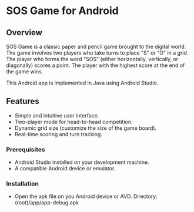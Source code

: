 # SOS Game for Android

## Overview

SOS Game is a classic paper and pencil game brought to the digital world. The game involves two players who take turns to place "S" or "O" in a grid. The player who forms the word "SOS" (either horizontally, vertically, or diagonally) scores a point. The player with the highest score at the end of the game wins.

This Android app is implemented in Java using Android Studio.

## Features

- Simple and intuitive user interface.
- Two-player mode for head-to-head competition.
- Dynamic grid size (customize the size of the game board).
- Real-time scoring and turn tracking.

### Prerequisites

- Android Studio installed on your development machine.
- A compatible Android device or emulator.

### Installation
- Open the apk file on you Android device or AVD. Directory: (root)/app/app-debug.apk

